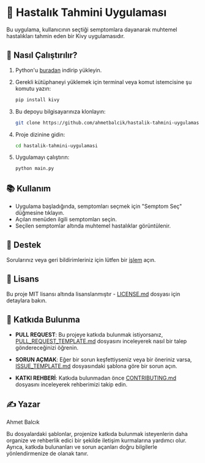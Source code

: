# 🤒 Hastalık Tahmini Uygulaması

Bu uygulama, kullanıcının seçtiği semptomlara dayanarak muhtemel hastalıkları tahmin eden bir Kivy uygulamasıdır.

## 🚀 Nasıl Çalıştırılır?

1. Python'u [buradan](https://www.python.org/downloads/) indirip yükleyin.
2. Gerekli kütüphaneyi yüklemek için terminal veya komut istemcisine şu komutu yazın:

    ```bash
    pip install kivy
    ```

3. Bu depoyu bilgisayarınıza klonlayın:

    ```bash
    git clone https://github.com/ahmetbalcik/hastalik-tahmini-uygulamasi.git
    ```

4. Proje dizinine gidin:

    ```bash
    cd hastalik-tahmini-uygulamasi
    ```

5. Uygulamayı çalıştırın:

    ```bash
    python main.py
    ```

## 📚 Kullanım

- Uygulama başladığında, semptomları seçmek için "Semptom Seç" düğmesine tıklayın.
- Açılan menüden ilgili semptomları seçin.
- Seçilen semptomlar altında muhtemel hastalıklar görüntülenir.

## 🤔 Destek

Sorularınız veya geri bildirimleriniz için lütfen bir [işlem](https://github.com/ahmetbalcik/hastalik-tahmini-uygulamasi/issues) açın.

## 📜 Lisans

Bu proje MIT lisansı altında lisanslanmıştır - [LICENSE.md](LICENSE.md) dosyası için detaylara bakın.

## 🔄 Katkıda Bulunma

- **PULL REQUEST**: Bu projeye katkıda bulunmak istiyorsanız, [PULL_REQUEST_TEMPLATE.md](PULL_REQUEST_TEMPLATE.md) dosyasını inceleyerek nasıl bir talep göndereceğinizi öğrenin.
  
- **SORUN AÇMAK**: Eğer bir sorun keşfettiyseniz veya bir öneriniz varsa, [ISSUE_TEMPLATE.md](ISSUE_TEMPLATE.md) dosyasındaki şablona göre bir sorun açın.

- **KATKI REHBERİ**: Katkıda bulunmadan önce [CONTRIBUTING.md](CONTRIBUTING.md) dosyasını inceleyerek rehberimizi takip edin.

## ✍️ Yazar

Ahmet Balcık

Bu dosyalardaki şablonlar, projenize katkıda bulunmak isteyenlerin daha organize ve rehberlik edici bir şekilde iletişim kurmalarına yardımcı olur. Ayrıca, katkıda bulunanları ve sorun açanları doğru bilgilerle yönlendirmenize de olanak tanır.
